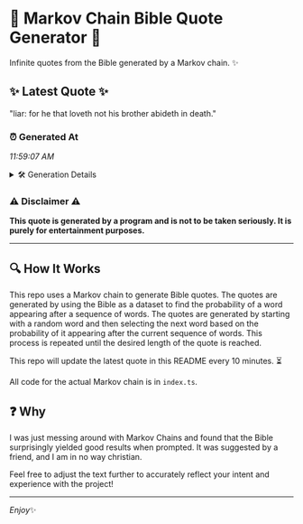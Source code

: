 # 📖 Markov Chain Bible Quote Generator 📖

Infinite quotes from the Bible generated by a Markov chain. ✨

## ✨ Latest Quote ✨
"liar: for he that loveth not his brother abideth in death."

### ⏰ Generated At
*11:59:07 AM*

<details>
    <summary>🛠️ Generation Details</summary>
    <p>
        <strong>🌱 Seed:</strong> liar:<br>
        <strong>🔄 Iterations:</strong> 10<br>
        <strong>📜 Context History:</strong><br>[ liar: ]: for<br>[ liar:, for ]: he<br>[ liar:, for, he ]: that<br>[ liar:, for, he, that ]: loveth<br>[ liar:, for, he, that, loveth ]: not<br>[ liar:, for, he, that, loveth, not ]: his<br>[ for, he, that, loveth, not, his ]: brother<br>[ he, that, loveth, not, his, brother ]: abideth<br>[ that, loveth, not, his, brother, abideth ]: in<br>[ loveth, not, his, brother, abideth, in ]: death.<br>
    </p>
</details>

### ⚠️ Disclaimer ⚠️
**This quote is generated by a program and is not to be taken seriously. It is purely for entertainment purposes.**

---

## 🔍 How It Works

This repo uses a Markov chain to generate Bible quotes. The quotes are generated by using the Bible as a dataset to find the probability of a word appearing after a sequence of words. The quotes are generated by starting with a random word and then selecting the next word based on the probability of it appearing after the current sequence of words. This process is repeated until the desired length of the quote is reached.

This repo will update the latest quote in this README every 10 minutes. ⏳

All code for the actual Markov chain is in `index.ts`.

## ❓ Why

I was just messing around with Markov Chains and found that the Bible surprisingly yielded good results when prompted. 
It was suggested by a friend, and I am in no way christian.

Feel free to adjust the text further to accurately reflect your intent and experience with the project!

---

*Enjoy*✨
